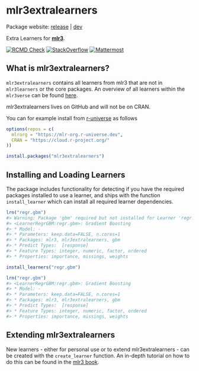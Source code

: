 
# mlr3extralearners

Package website: [release](https://mlr3extralearners.mlr-org.com/) |
[dev](https://mlr3extralearners.mlr-org.com/dev/)

Extra Learners for **[mlr3](https://github.com/mlr-org/mlr3/)**.

<!-- badges: start -->

[![RCMD
Check](https://github.com/mlr-org/mlr3extralearners/actions/workflows/rcmdcheck.yml/badge.svg)](https://github.com/mlr-org/mlr3extralearners/actions/workflows/rcmdcheck.yml)
[![StackOverflow](https://img.shields.io/badge/stackoverflow-mlr3-orange.svg)](https://stackoverflow.com/questions/tagged/mlr3)
[![Mattermost](https://img.shields.io/badge/chat-mattermost-orange.svg)](https://lmmisld-lmu-stats-slds.srv.mwn.de/mlr_invite/)
<!-- badges: end -->

## What is mlr3extralearners?

`mlr3extralearners` contains all learners from mlr3 that are not in
`mlr3learners` or the core packages. An overview of all learners within
the `mlr3verse` can be found [here](https://mlr-org.com/learners.html).

mlr3extralearners lives on GitHub and will not be on CRAN.

You can for example install from
[r-universe](https://r-universe.dev/search/) as follows

``` r
options(repos = c(
  mlrorg = "https://mlr-org.r-universe.dev",
  CRAN = "https://cloud.r-project.org/"
))

install.packages("mlr3extralearners")
```

## Installing and Loading Learners

The package includes functionality for detecting if you have the
required packages installed to use a learner, and ships with the
function `install_learner` which can install all required learner
dependencies.

``` r
lrn("regr.gbm")
#> Warning: Package 'gbm' required but not installed for Learner 'regr.gbm'
#> <LearnerRegrGBM:regr.gbm>: Gradient Boosting
#> * Model: -
#> * Parameters: keep.data=FALSE, n.cores=1
#> * Packages: mlr3, mlr3extralearners, gbm
#> * Predict Types:  [response]
#> * Feature Types: integer, numeric, factor, ordered
#> * Properties: importance, missings, weights

install_learners("regr.gbm")

lrn("regr.gbm")
#> <LearnerRegrGBM:regr.gbm>: Gradient Boosting
#> * Model: -
#> * Parameters: keep.data=FALSE, n.cores=1
#> * Packages: mlr3, mlr3extralearners, gbm
#> * Predict Types:  [response]
#> * Feature Types: integer, numeric, factor, ordered
#> * Properties: importance, missings, weights
```

## Extending mlr3extralearners

New learners - either for personal use or to extend mlr3extralearners -
can be created with the `create_learner` function. An in-depth tutorial
on how to do this can be found in the [mlr3
book](https://mlr3book.mlr-org.com/extending.html#sec-extending-learners).
